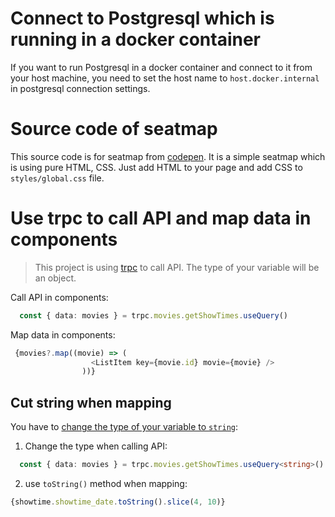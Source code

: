 # Connect to Postgresql which is running in a docker container
If you want to run Postgresql in a docker container and connect to it from your host machine, you need to set the host name to `host.docker.internal` in postgresql connection settings.

# Source code of seatmap
This source code is for seatmap from [codepen](https://codepen.io/priteshchandra/pen/voZdgq). It is a simple seatmap which is using pure HTML, CSS.
Just add HTML to your page and add CSS to `styles/global.css` file.

# Use trpc to call API and map data in components
> This project is using [trpc](https://trpc.io/) to call API. The type of your variable will be an object.

Call API in components:
```ts
  const { data: movies } = trpc.movies.getShowTimes.useQuery()
```
Map data in components:
```ts
 {movies?.map((movie) => (
                  <ListItem key={movie.id} movie={movie} />
                ))}
```
## Cut string when mapping
You have to [change the type of your variable to `string`](https://bobbyhadz.com/blog/javascript-typeerror-slice-is-not-a-function#:~:text=The%20%22slice%20is%20not%20a,method%20on%20strings%20or%20arrays.):
1. Change the type when calling API:
```ts
  const { data: movies } = trpc.movies.getShowTimes.useQuery<string>()
```
2. use `toString()` method when mapping:
```ts
{showtime.showtime_date.toString().slice(4, 10)}
```